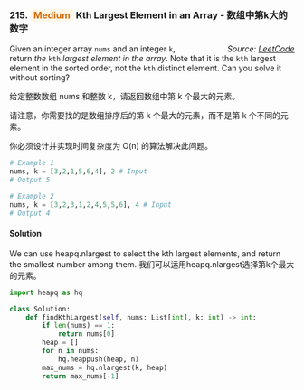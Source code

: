 ### 215. <span style="color:#d46b08;background:#fff7e6;border-color:#ffd591;padding:1px 6px;border-radius:5px">Medium</span> Kth Largest Element in an Array - 数组中第k大的数字

<i style="float:right">*Source: [LeetCode](https://leetcode.com/problems/kth-largest-element-in-an-array/)*</i>

Given an integer array `nums` and an integer `k`, return *the* `kth` *largest element in the array*. Note that it is the `kth` largest element in the sorted order, not the `kth` distinct element.  Can you solve it without sorting?

给定整数数组 nums 和整数 k，请返回数组中第 k 个最大的元素。

请注意，你需要找的是数组排序后的第 k 个最大的元素，而不是第 k 个不同的元素。

你必须设计并实现时间复杂度为 O(n) 的算法解决此问题。

```python
# Example 1
nums, k = [3,2,1,5,6,4], 2 # Input
# Output 5 

# Example 2
nums, k = [3,2,3,1,2,4,5,5,6], 4 # Input
# Output 4 
```

#### Solution

We can use heapq.nlargest to select the kth largest elements, and return the smallest number among them. 我们可以运用heapq.nlargest选择第k个最大的元素。

```python
import heapq as hq

class Solution:
    def findKthLargest(self, nums: List[int], k: int) -> int:
        if len(nums) == 1:
            return nums[0]
        heap = []
        for n in nums:
            hq.heappush(heap, n)
        max_nums = hq.nlargest(k, heap)
        return max_nums[-1]
```
